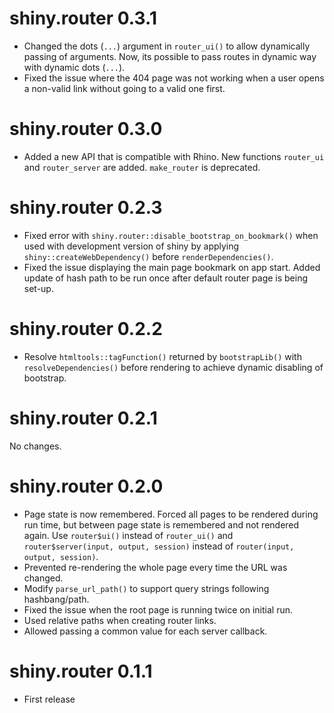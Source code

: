 # shiny.router 0.3.1

- Changed the dots (`...`) argument in `router_ui()` to allow dynamically passing of arguments. Now, its possible to pass routes in dynamic way with dynamic dots (`...`).
- Fixed the issue where the 404 page was not working when a user opens a non-valid link without going to a valid one first.

# shiny.router 0.3.0

- Added a new API that is compatible with Rhino. New functions `router_ui` and `router_server` are added. `make_router` is deprecated.

# shiny.router 0.2.3

- Fixed error with `shiny.router::disable_bootstrap_on_bookmark()` when used with development version of shiny by applying `shiny::createWebDependency()` before `renderDependencies()`.
- Fixed the issue displaying the main page bookmark on app start. Added update of hash path to be run once after default router page is being set-up.

# shiny.router 0.2.2

- Resolve `htmltools::tagFunction()` returned by `bootstrapLib()` with `resolveDependencies()` before rendering to achieve dynamic disabling of bootstrap.

# shiny.router 0.2.1

No changes.

# shiny.router 0.2.0

- Page state is now remembered. Forced all pages to be rendered during run time, but between page state is remembered and not rendered again. Use `router$ui()` instead of `router_ui()` and `router$server(input, output, session)` instead of `router(input, output, session)`.
- Prevented re-rendering the whole page every time the URL was changed.
- Modify `parse_url_path()` to support query strings following hashbang/path.
- Fixed the issue when the root page is running twice on initial run.
- Used relative paths when creating router links.
- Allowed passing a common value for each server callback.

# shiny.router 0.1.1

- First release
